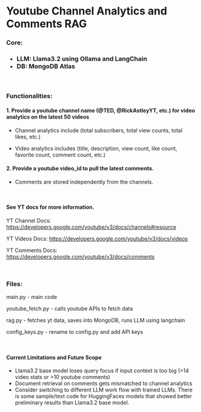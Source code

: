 <h1>Youtube Channel Analytics and Comments RAG </h1>

<h3>Core:<h3>

- LLM: Llama3.2 using Ollama and LangChain</br>
- DB: MongoDB Atlas

</br>
<h3>Functionalities:</h3>

<h4>1. Provide a youtube channel name (@TED, @RickAstleyYT, etc.) for video analytics on the latest 50 videos </h4>

- Channel analytics include (total subscribers, total view counts, total likes, etc.)

- Video analytics includes (title, description, view count, like count, favorite count, comment count, etc.)

<h4> 2. Provide a youtube video_id to pull the latest comments. </h4>

- Comments are stored independently from the channels.

</br>
<h4>See YT docs for more information.</h4>

YT Channel Docs: https://developers.google.com/youtube/v3/docs/channels#resource

YT Videos Docs: https://developers.google.com/youtube/v3/docs/videos

YT Comments Docs: https://developers.google.com/youtube/v3/docs/comments

</br>

<h3>Files:</h3>

main.py - main code

youtube_fetch.py - calls youtube APIs to fetch data

rag.py - fetches yt data, saves into MongoDB, runs LLM using langchain

config_keys.py - rename to config.py and add API keys

</br>
<h4> Current Limitations and Future Scope </h4>

- Llama3.2 base model loses query focus if input context is too big (>14 video stats or >10 youtube comments)
- Document retrieval on comments gets mismatched to channel analytics
- Consider switching to different LLM work flow with trained LLMs. There is some sample/text code for HuggingFaces models that showed better preliminary results than Llama3.2 base model.